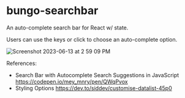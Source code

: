 # bungo-searchbar

An auto-complete search bar for React w/ state.

Users can use the keys or click to choose an auto-complete option.

![Screenshot 2023-06-13 at 2 59 09 PM](https://github.com/dieterichelizabeth/bungo-searchbar/assets/95142863/9f7f69da-e93a-4712-b337-1e956593fb0e)

References:

- Search Bar with Autocomplete Search Suggestions in JavaScript https://codepen.io/mey_mnry/pen/QWqPvox
- Styling Options https://dev.to/siddev/customise-datalist-45p0
